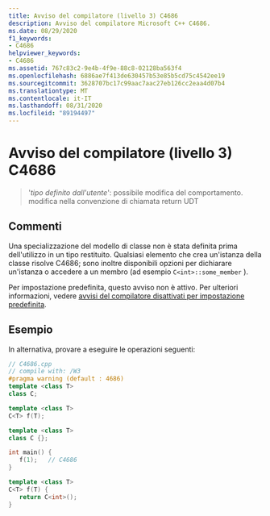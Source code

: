 ```yaml
---
title: Avviso del compilatore (livello 3) C4686
description: Avviso del compilatore Microsoft C++ C4686.
ms.date: 08/29/2020
f1_keywords:
- C4686
helpviewer_keywords:
- C4686
ms.assetid: 767c83c2-9e4b-4f9e-88c8-02128ba563f4
ms.openlocfilehash: 6886ae7f413de630457b53e85b5cd75c4542ee19
ms.sourcegitcommit: 3628707bc17c99aac7aac27eb126cc2eaa4d07b4
ms.translationtype: MT
ms.contentlocale: it-IT
ms.lasthandoff: 08/31/2020
ms.locfileid: "89194497"
---
```

# <a name="compiler-warning-level-3-c4686"></a>Avviso del compilatore (livello 3) C4686

> '*tipo definito dall'utente*': possibile modifica del comportamento. modifica nella convenzione di chiamata return UDT

## <a name="remarks"></a>Commenti

Una specializzazione del modello di classe non è stata definita prima dell'utilizzo in un tipo restituito. Qualsiasi elemento che crea un'istanza della classe risolve C4686; sono inoltre disponibili opzioni per dichiarare un'istanza o accedere a un membro (ad esempio `C<int>::some_member` ).

Per impostazione predefinita, questo avviso non è attivo. Per ulteriori informazioni, vedere [avvisi del compilatore disattivati per impostazione predefinita](../../preprocessor/compiler-warnings-that-are-off-by-default.md).

## <a name="example"></a>Esempio

In alternativa, provare a eseguire le operazioni seguenti:

```cpp
// C4686.cpp
// compile with: /W3
#pragma warning (default : 4686)
template <class T>
class C;

template <class T>
C<T> f(T);

template <class T>
class C {};

int main() {
   f(1);   // C4686
}

template <class T>
C<T> f(T) {
   return C<int>();
}
```
